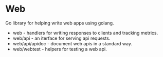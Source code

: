 # Web

Go library for helping write web apps using golang. 

* web - handlers for writing responses to clients and tracking metrics.
* web/api - an iterface for serving api requests.
* web/api/apidoc - document web apis in a standard way.
* web/webtest - helpers for testing a web api. 
